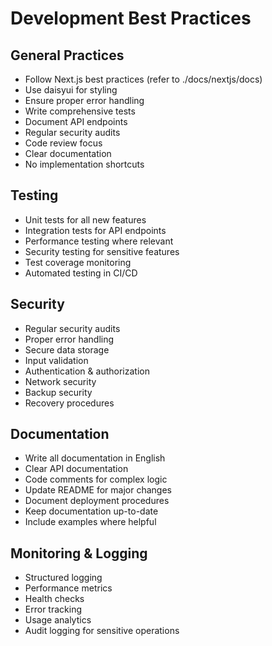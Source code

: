 # Development Best Practices

## General Practices
- Follow Next.js best practices (refer to ./docs/nextjs/docs)
- Use daisyui for styling
- Ensure proper error handling
- Write comprehensive tests
- Document API endpoints
- Regular security audits
- Code review focus
- Clear documentation
- No implementation shortcuts

## Testing
- Unit tests for all new features
- Integration tests for API endpoints
- Performance testing where relevant
- Security testing for sensitive features
- Test coverage monitoring
- Automated testing in CI/CD

## Security
- Regular security audits
- Proper error handling
- Secure data storage
- Input validation
- Authentication & authorization
- Network security
- Backup security
- Recovery procedures

## Documentation
- Write all documentation in English
- Clear API documentation
- Code comments for complex logic
- Update README for major changes
- Document deployment procedures
- Keep documentation up-to-date
- Include examples where helpful

## Monitoring & Logging
- Structured logging
- Performance metrics
- Health checks
- Error tracking
- Usage analytics
- Audit logging for sensitive operations 